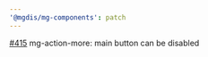 ```yaml
---
'@mgdis/mg-components': patch
---
```


[#415](https://gitlab.mgdis.fr/core/core-ui/core-ui/-/issues/415) mg-action-more: main button can be disabled
